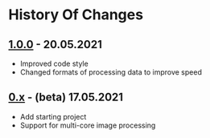 # History Of Changes

## [1.0.0][] - 20.05.2021
- Improved code style
- Changed formats of processing data to improve speed

## [0.x][] - (beta) 17.05.2021
- Add starting project
- Support for multi-core image processing

[1.0.0]: https://github.com/Scopics/image-belabour/compare/v0.0.1...v1.0.0
[0.x]: https://github.com/Scopics/image-belabour/releases/tag/v0.0.1
